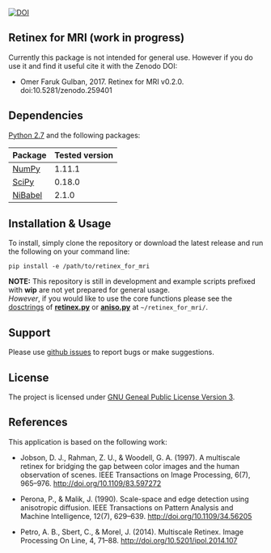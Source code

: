 [![DOI](https://zenodo.org/badge/76043117.svg)](https://zenodo.org/badge/latestdoi/76043117)

## Retinex for MRI (work in progress)

Currently this package is not intended for general use. However if you do use it and find it useful cite it with the Zenodo DOI:  
* Omer Faruk Gulban, 2017. Retinex for MRI v0.2.0. doi:10.5281/zenodo.259401

## Dependencies

[Python 2.7](https://www.python.org/download/releases/2.7/) and the following packages:

| Package                              | Tested version |
|--------------------------------------|----------------|
| [NumPy](http://www.numpy.org/)       | 1.11.1         |
| [SciPy](https://www.scipy.org/)      | 0.18.0         |
| [NiBabel](http://nipy.org/nibabel/)  | 2.1.0          |

## Installation & Usage

To install, simply clone the repository or download the latest release and run the following on your command line:
```
pip install -e /path/to/retinex_for_mri
```

**NOTE:** This repository is still in development and example scripts prefixed with **wip** are not yet prepared for general usage.  
*However*, if you would like to use the core functions please see the [dosctrings](https://en.wikipedia.org/wiki/Docstring) of [**retinex.py**](https://github.com/ofgulban/retinex_for_mri/blob/master/retinex.py) or [**aniso.py**](https://github.com/ofgulban/retinex_for_mri/blob/master/aniso.py) at ```~/retinex_for_mri/```.

## Support

Please use [github issues](https://github.com/ofgulban/retinex_for_mri/issues) to report bugs or make suggestions.

## License

The project is licensed under [GNU Geneal Public License Version 3](http://www.gnu.org/licenses/gpl.html).

## References
This application is based on the following work:

* Jobson, D. J., Rahman, Z. U., & Woodell, G. A. (1997). A multiscale retinex for bridging the gap between color images and the human observation of scenes. IEEE Transactions on Image Processing, 6(7), 965–976. http://doi.org/10.1109/83.597272

* Perona, P., & Malik, J. (1990). Scale-space and edge detection using anisotropic diffusion. IEEE Transactions on Pattern Analysis and Machine Intelligence, 12(7), 629–639. http://doi.org/10.1109/34.56205

* Petro, A. B., Sbert, C., & Morel, J. (2014). Multiscale Retinex. Image Processing On Line, 4, 71–88. http://doi.org/10.5201/ipol.2014.107
